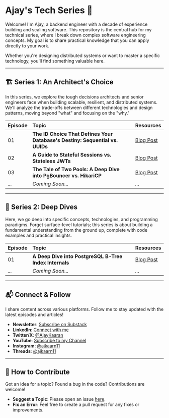 # Ajay's Tech Series 🚀

Welcome! I'm Ajay, a backend engineer with a decade of experience building and scaling software. This repository is the central hub for my technical series, where I break down complex software engineering concepts. My goal is to share practical knowledge that you can apply directly to your work.

Whether you're designing distributed systems or want to master a specific technology, you'll find something valuable here.

---

## 🏗️ Series 1: An Architect's Choice

In this series, we explore the tough decisions architects and senior engineers face when building scalable, resilient, and distributed systems. We'll analyze the trade-offs between different technologies and design patterns, moving beyond "what" and focusing on the "why."

| Episode | Topic | Resources |
| :--- | :--- | :--- |
| 01 | **The ID Choice That Defines Your Database's Destiny: Sequential vs. UUIDs** | [Blog Post](https://ajaykaarangupta.substack.com/p/an-architects-choice-01-the-id-choice) |
| 02 | **A Guide to Stateful Sessions vs. Stateless JWTs** | [Blog Post](https://ajaykaarangupta.substack.com/p/an-architects-choice-01-the-id-choice) |
| 03 | **The Tale of Two Pools: A Deep Dive into PgBouncer vs. HikariCP** | [Blog Post](https://ajaykaarangupta.substack.com/p/an-architects-choice-03-the-tale) |
| *...* | *Coming Soon...* | *...* |


---

## 🔬 Series 2: Deep Dives

Here, we go deep into specific concepts, technologies, and programming paradigms. Forget surface-level tutorials; this series is about building a fundamental understanding from the ground up, complete with code examples and practical insights.

| Episode | Topic | Resources |
| :--- | :--- | :--- |
| 01 | **A Deep Dive into PostgreSQL B-Tree Index Internals** | [Blog Post](https://ajaykaarangupta.substack.com/p/deep-dive-01-a-deep-dive-into-postgresql) |
| *...* | *Coming Soon...* | *...* |

---

## 📬 Connect & Follow

I share content across various platforms. Follow me to stay updated with the latest episodes and articles!

* **Newsletter**: [Subscribe on Substack](YOUR_SUBSTACK_LINK)
* **LinkedIn**: [Connect with me](https://www.linkedin.com/in/ajay-kaaran-gupta/)
* **Twitter/X**: [@AjayKaaran](https://x.com/AjayKaaran)
* **YouTube**: [Subscribe to my Channel](https://www.youtube.com/@Cimulink)
* **Instagram**: [@ajkaarn11](https://www.instagram.com/ajkaarn11/)
* **Threads**: [@ajkaarn11](https://www.threads.com/ajkaarn11)

---

## 🤝 How to Contribute

Got an idea for a topic? Found a bug in the code? Contributions are welcome!

* **Suggest a Topic**: Please open an issue [here](https://github.com/SimpleAjax/ajay-tech-series/issues/new?template=topic-suggestion.yml).
* **Fix an Error**: Feel free to create a pull request for any fixes or improvements.

